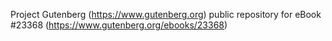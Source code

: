 Project Gutenberg (https://www.gutenberg.org) public repository for eBook #23368 (https://www.gutenberg.org/ebooks/23368)
